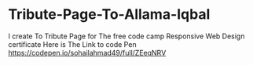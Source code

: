 # Tribute-Page-To-Allama-Iqbal

I create To Tribute Page for The free code camp Responsive Web Design certificate
Here is The Link to code Pen https://codepen.io/sohailahmad49/full/ZEeqNRV

